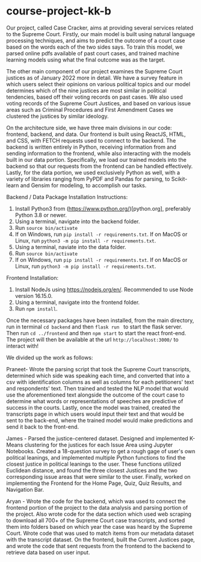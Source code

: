 # course-project-kk-b

Our project, called Case Cracker, aims at providing several services related to the Supreme Court. Firstly, our main model is built using natural language processing techniques, and aims to predict the outcome of a court case based on the words each of the two sides says. To train this model, we parsed online pdfs available of past court cases, and trained machine learning models using what the final outcome was as the target. 

The other main component of our project examines the Supreme Court justices as of January 2022 more in detail. We have a survey feature in which users select their opinions on various political topics and our model determines which of the nine justices are most similar in political tendencies, based off their voting records on past cases. We also used voting records of the Supreme Court Justices, and based on various issue areas such as Criminal Procedures and First Amendment Cases we clustered the justices by similar ideology.

On the architecture side, we have three main divisions in our code: frontend, backend, and data. Our frontend is built using ReactJS, HTML, and CSS, with FETCH requests used to connect to the backend. The backend is written entirely in Python, receiving information from and sending information to the frontend, while also interacting with the models built in our data portion. Specifically, we load our trained models into the backend so that our requests from the frontend can be handled effectively. Lastly, for the data portion, we used exclusively Python as well, with a variety of libraries ranging from PyPDF and Pandas for parsing, to Scikit-learn and Gensim for modeling, to accomplish our tasks.


Backend / Data Package Installation Instructions:
1. Install Python3 from (https://www.python.org/)[python.org], preferably Python 3.8 or newer.
2. Using a terminal, navigate into the backend folder.
3. Run `source bin/activate`
4. If on Windows, run `pip install -r requirements.txt`. If on MacOS or Linux, run `python3 -m pip install -r requirements.txt`.
5. Using a terminal, naviate into the data folder.
6. Run `source bin/activate`
7. If on Windows, run `pip install -r requirements.txt`. If on MacOS or Linux, run `python3 -m pip install -r requirements.txt`.

Frontend Installation:
1. Install NodeJs using https://nodejs.org/en/. Recommended to use Node version 16.15.0.
2. Using a terminal, navigate into the frontend folder.
3. Run `npm install`.

Once the necessary packages have been installed, from the main directory, run in terminal `cd backend` and then `flask run ` to start the flask server. Then run `cd ../frontend` and then `npm start` to start the react front-end. The project will then be available at the url `http://localhost:3000/` to interact with!

We divided up the work as follows:

Praneet- Wrote the parsing script that took the Supreme Court transcripts, determined which side was speaking each time, and converted that into a csv with identification columns as well as columns for each petitioners' text and respondents' text. Then trained and tested the NLP model that would use the aforementioned text alongside the outcome of the court case to determine what words or representations of speeches are predictive of success in the courts. Lastly, once the model was trained, created the transcripts page in which users would input their text and that would be sent to the back-end, where the trained model would make predictions and send it back to the front-end.

James - Parsed the justice-centered dataset. Designed and implemented K-Means clustering for the justices for each Issue Area using Jupyter Notebooks. Created a 18-question survey to get a rough gage of user's own political leanings, and implemented multiple Python functions to find the closest justice in political leanings to the user. These functions utilized Euclidean distance, and found the three closest Justices and the two corresponding issue areas that were similar to the user. Finally, worked on implementing the Frontend for the Home Page, Quiz, Quiz Results, and Navigation Bar. 

Aryan - Wrote the code for the backend, which was used to connect the frontend portion of the project to the data analysis and parsing portion of the project. Also wrote code for the data section which used web scraping to download all 700+ of the Supreme Court case transcripts, and sorted them into folders based on which year the case was heard by the Supreme Court. Wrote code that was used to match items from our metadata dataset with the transcript dataset. On the frontend, built the Current Justices page, and wrote the code that sent requests from the frontend to the backend to retrieve data based on user input.
